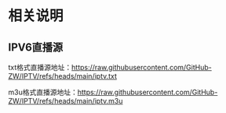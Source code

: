 # 相关说明
## IPV6直播源

txt格式直播源地址：https://raw.githubusercontent.com/GitHub-ZW/IPTV/refs/heads/main/iptv.txt

m3u格式直播源地址：https://raw.githubusercontent.com/GitHub-ZW/IPTV/refs/heads/main/iptv.m3u
